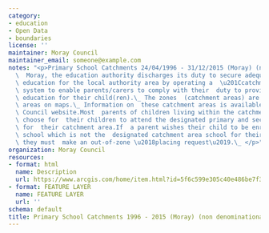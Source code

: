 ```yaml
---
category:
- education
- Open Data
- boundaries
license: ''
maintainer: Moray Council
maintainer_email: someone@example.com
notes: "<p>Primary School Catchments 24/04/1996 - 31/12/2015 (Moray) (non denominational)In\
  \  Moray, the education authority discharges its duty to secure adequate  and efficient\
  \ education for the local authority area by operating a  \u201Ccatchment area\u201D\
  \ system to enable parents/carers to comply with their  duty to provide efficient\
  \ education for their child(ren).\_ The zones  (catchment areas) are shown as delineated\
  \ areas on maps.\_ Information on  these catchment areas is available at the Moray\
  \ Council website.Most  parents of children living within the catchment area will\
  \ choose for  their children to attend the designated primary and secondary school\
  \ for  their catchment area.If  a parent wishes their child to be enrolled at a\
  \ school which is not the  designated catchment area school for their postal address,\
  \ they must  make an out-of-zone \u2018placing request\u2019.\_ </p>"
organization: Moray Council
resources:
- format: html
  name: Description
  url: https://www.arcgis.com/home/item.html?id=5f6c599e305c40e486be7f348d1716ec
- format: FEATURE LAYER
  name: FEATURE LAYER
  url: ''
schema: default
title: Primary School Catchments 1996 - 2015 (Moray) (non denominational)
---
```

